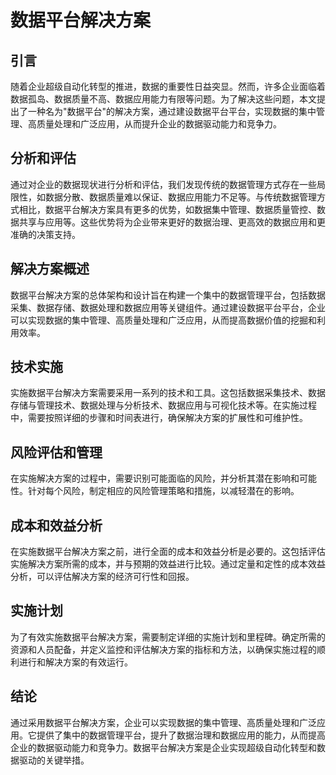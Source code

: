 # 数据平台解决方案

## 引言
随着企业超级自动化转型的推进，数据的重要性日益突显。然而，许多企业面临着数据孤岛、数据质量不高、数据应用能力有限等问题。为了解决这些问题，本文提出了一种名为"数据平台"的解决方案，通过建设数据平台平台，实现数据的集中管理、高质量处理和广泛应用，从而提升企业的数据驱动能力和竞争力。

## 分析和评估
通过对企业的数据现状进行分析和评估，我们发现传统的数据管理方式存在一些局限性，如数据分散、数据质量难以保证、数据应用能力不足等。与传统数据管理方式相比，数据平台解决方案具有更多的优势，如数据集中管理、数据质量管控、数据共享与应用等。这些优势将为企业带来更好的数据治理、更高效的数据应用和更准确的决策支持。

## 解决方案概述
数据平台解决方案的总体架构和设计旨在构建一个集中的数据管理平台，包括数据采集、数据存储、数据处理和数据应用等关键组件。通过建设数据平台平台，企业可以实现数据的集中管理、高质量处理和广泛应用，从而提高数据价值的挖掘和利用效率。

## 技术实施
实施数据平台解决方案需要采用一系列的技术和工具。这包括数据采集技术、数据存储与管理技术、数据处理与分析技术、数据应用与可视化技术等。在实施过程中，需要按照详细的步骤和时间表进行，确保解决方案的扩展性和可维护性。

## 风险评估和管理
在实施解决方案的过程中，需要识别可能面临的风险，并分析其潜在影响和可能性。针对每个风险，制定相应的风险管理策略和措施，以减轻潜在的影响。

## 成本和效益分析
在实施数据平台解决方案之前，进行全面的成本和效益分析是必要的。这包括评估实施解决方案所需的成本，并与预期的效益进行比较。通过定量和定性的成本效益分析，可以评估解决方案的经济可行性和回报。

## 实施计划
为了有效实施数据平台解决方案，需要制定详细的实施计划和里程碑。确定所需的资源和人员配备，并定义监控和评估解决方案的指标和方法，以确保实施过程的顺利进行和解决方案的有效运行。

## 结论
通过采用数据平台解决方案，企业可以实现数据的集中管理、高质量处理和广泛应用。它提供了集中的数据管理平台，提升了数据治理和数据应用的能力，从而提高企业的数据驱动能力和竞争力。数据平台解决方案是企业实现超级自动化转型和数据驱动的关键举措。

